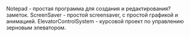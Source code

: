 Notepad - простая программа для создания и редактирования? заметок.
ScreenSaver - простой screensaver, с простой графикой и анимацией.
ElevatorControlSystem - курсовой проект по управлению зерновым элеватором.
